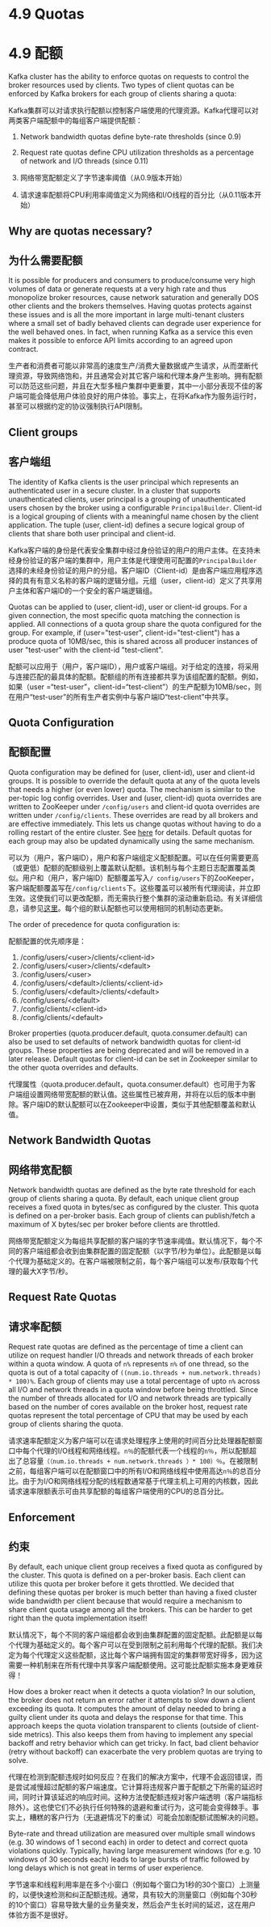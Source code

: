 # 4.9 Quotas

# 4.9 配额

Kafka cluster has the ability to enforce quotas on requests to control the broker resources used by clients. Two types of client quotas can be enforced by Kafka brokers for each group of clients sharing a quota:

Kafka集群可以对请求执行配额以控制客户端使用的代理资源。Kafka代理可以对两类客户端配额中的每组客户端提供配额：

1. Network bandwidth quotas define byte-rate thresholds (since 0.9)
2. Request rate quotas define CPU utilization thresholds as a percentage of network and I/O threads (since 0.11)


1. 网络带宽配额定义了字节速率阈值（从0.9版本开始）
2. 请求速率配额将CPU利用率阈值定义为网络和I/O线程的百分比（从0.11版本开始）

## Why are quotas necessary?

## 为什么需要配额

It is possible for producers and consumers to produce/consume very high volumes of data or generate requests at a very high rate and thus monopolize broker resources, cause network saturation and generally DOS other clients and the brokers themselves. Having quotas protects against these issues and is all the more important in large multi-tenant clusters where a small set of badly behaved clients can degrade user experience for the well behaved ones. In fact, when running Kafka as a service this even makes it possible to enforce API limits according to an agreed upon contract.

生产者和消费者可能以非常高的速度生产/消费大量数据或产生请求，从而垄断代理资源，导致网络饱和，并且通常会对其它客户端和代理本身产生影响。拥有配额可以防范这些问题，并且在大型多租户集群中更重要，其中一小部分表现不佳的客户端可能会降低用户体验良好的用户体验。事实上，在将Kafka作为服务运行时，甚至可以根据约定的协议强制执行API限制。

## Client groups

## 客户端组

The identity of Kafka clients is the user principal which represents an authenticated user in a secure cluster. In a cluster that supports unauthenticated clients, user principal is a grouping of unauthenticated users chosen by the broker using a configurable ```PrincipalBuilder```. Client-id is a logical grouping of clients with a meaningful name chosen by the client application. The tuple (user, client-id) defines a secure logical group of clients that share both user principal and client-id.

Kafka客户端的身份是代表安全集群中经过身份验证的用户的用户主体。在支持未经身份验证的客户端的集群中，用户主体是代理使用可配置的```PrincipalBuilder```选择的未经身份验证的用户的分组。客户端ID（Client-id）是由客户端应用程序选择的具有有意义名称的客户端的逻辑分组。元组（user，client-id）定义了共享用户主体和客户端ID的一个安全的客户端逻辑组。

Quotas can be applied to (user, client-id), user or client-id groups. For a given connection, the most specific quota matching the connection is applied. All connections of a quota group share the quota configured for the group. For example, if (user="test-user", client-id="test-client") has a produce quota of 10MB/sec, this is shared across all producer instances of user "test-user" with the client-id "test-client".

配额可以应用于（用户，客户端ID），用户或客户端组。对于给定的连接，将采用与连接匹配的最具体的配额。配额组的所有连接都共享为该组配置的配额。例如，如果（user =“test-user”，client-id=“test-client”）的生产配额为10MB/sec，则在用户“test-user”的所有生产者实例中与客户端ID“test-client”中共享。

## Quota Configuration

## 配额配置

Quota configuration may be defined for (user, client-id), user and client-id groups. It is possible to override the default quota at any of the quota levels that needs a higher (or even lower) quota. The mechanism is similar to the per-topic log config overrides. User and (user, client-id) quota overrides are written to ZooKeeper under ```/config/users``` and client-id quota overrides are written under ```/config/clients```. These overrides are read by all brokers and are effective immediately. This lets us change quotas without having to do a rolling restart of the entire cluster. See [here](http://kafka.apache.org/documentation/#quotas) for details. Default quotas for each group may also be updated dynamically using the same mechanism.

可以为（用户，客户端ID），用户和客户端组定义配额配置。可以在任何需要更高（或更低）配额的配额级别上覆盖默认配额。该机制与每个主题日志配置覆盖类似。用户和（用户，客户端ID）配额覆盖写入```/ config/users```下的ZooKeeper，客户端配额覆盖写在```/config/clients```下。这些覆盖可以被所有代理阅读，并立即生效。这使我们可以更改配额，而无需执行整个集群的滚动重新启动。有关详细信息，请参见[这里](http://kafka.apache.org/documentation/#quotas)。每个组的默认配额也可以使用相同的机制动态更新。

The order of precedence for quota configuration is:

配额配置的优先顺序是：

1. /config/users/&lt;user&gt;/clients/&lt;client-id&gt;
2. /config/users/&lt;user&gt;/clients/&lt;default&gt;
3. /config/users/&lt;user&gt;
4. /config/users/&lt;default&gt;/clients/&lt;client-id&gt;
5. /config/users/&lt;default&gt;/clients/&lt;default&gt;
6. /config/users/&lt;default&gt;
7. /config/clients/&lt;client-id&gt;
8. /config/clients/&lt;default&gt;

Broker properties (quota.producer.default, quota.consumer.default) can also be used to set defaults of network bandwidth quotas for client-id groups. These properties are being deprecated and will be removed in a later release. Default quotas for client-id can be set in Zookeeper similar to the other quota overrides and defaults.

代理属性（quota.producer.default，quota.consumer.default）也可用于为客户端组设置网络带宽配额的默认值。这些属性已被弃用，并将在以后的版本中删除。客户端ID的默认配额可以在Zookeeper中设置，类似于其他配额覆盖和默认值。

## Network Bandwidth Quotas

## 网络带宽配额

Network bandwidth quotas are defined as the byte rate threshold for each group of clients sharing a quota. By default, each unique client group receives a fixed quota in bytes/sec as configured by the cluster. This quota is defined on a per-broker basis. Each group of clients can publish/fetch a maximum of X bytes/sec per broker before clients are throttled.

网络带宽配额定义为每组共享配额的客户端的字节速率阈值。默认情况下，每个不同的客户端组都会收到由集群配置的固定配额（以字节/秒为单位）。此配额是以每个代理为基础定义的。在客户端被限制之前，每个客户端组可以发布/获取每个代理的最大X字节/秒。

## Request Rate Quotas

## 请求率配额

Request rate quotas are defined as the percentage of time a client can utilize on request handler I/O threads and network threads of each broker within a quota window. A quota of ```n%``` represents ```n%``` of one thread, so the quota is out of a total capacity of ```((num.io.threads + num.network.threads) * 100)%```. Each group of clients may use a total percentage of upto ```n%``` across all I/O and network threads in a quota window before being throttled. Since the number of threads allocated for I/O and network threads are typically based on the number of cores available on the broker host, request rate quotas represent the total percentage of CPU that may be used by each group of clients sharing the quota.

请求速率配额定义为客户端可以在请求处理程序上使用的时间百分比处理器配额窗口中每个代理的I/O线程和网络线程。```n％```的配额代表一个线程的```n％```，所以配额超出了总容量```（（num.io.threads + num.network.threads ）* 100）％```。在被限制之前，每组客户端可以在配额窗口中的所有I/O和网络线程中使用高达```n％```的总百分比。由于为I/O和网络线程分配的线程数通常基于代理主机上可用的内核数，因此请求速率限额表示可由共享配额的每组客户端使用的CPU的总百分比。

## Enforcement

## 约束

By default, each unique client group receives a fixed quota as configured by the cluster. This quota is defined on a per-broker basis. Each client can utilize this quota per broker before it gets throttled. We decided that defining these quotas per broker is much better than having a fixed cluster wide bandwidth per client because that would require a mechanism to share client quota usage among all the brokers. This can be harder to get right than the quota implementation itself!

默认情况下，每个不同的客户端组都会收到由集群配置的固定配额。此配额是以每个代理为基础定义的。每个客户可以在受到限制之前利用每个代理的配额。我们决定为每个代理定义这些配额，这比每个客户端拥有固定的集群带宽好得多，因为这需要一种机制来在所有代理中共享客户端配额使用。这可能比配额实施本身更难获得！

How does a broker react when it detects a quota violation? In our solution, the broker does not return an error rather it attempts to slow down a client exceeding its quota. It computes the amount of delay needed to bring a guilty client under its quota and delays the response for that time. This approach keeps the quota violation transparent to clients (outside of client-side metrics). This also keeps them from having to implement any special backoff and retry behavior which can get tricky. In fact, bad client behavior (retry without backoff) can exacerbate the very problem quotas are trying to solve.

代理在检测到配额违规时如何反应？在我们的解决方案中，代理不会返回错误，而是尝试减慢超过配额的客户端速度。它计算将违规客户置于配额之下所需的延迟时间，同时计算该延迟的响应时间。这种方法使配额违规对客户端透明（客户端指标除外）。这也使它们不必执行任何特殊的退避和重试行为，这可能会变得棘手。事实上，糟糕的客户行为（无退避情况下的重试）可能会加剧配额试图解决的问题。

Byte-rate and thread utilization are measured over multiple small windows (e.g. 30 windows of 1 second each) in order to detect and correct quota violations quickly. Typically, having large measurement windows (for e.g. 10 windows of 30 seconds each) leads to large bursts of traffic followed by long delays which is not great in terms of user experience.

字节速率和线程利用率是在多个小窗口（例如每个窗口为1秒的30个窗口）上测量的，以便快速检测和纠正配额违规。通常，具有较大的测量窗口（例如每个30秒的10个窗口）容易导致大量的业务量突发，然后会产生长时间的延迟，这在用户体验方面不是很好。
